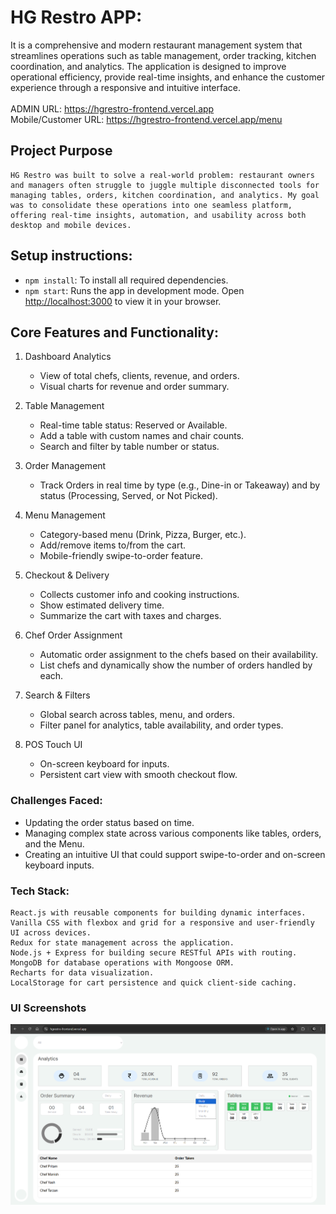 # HG Restro APP:
  It is a comprehensive and modern restaurant management system that streamlines operations such as table management, order tracking, kitchen coordination, and analytics. The application is designed to improve operational efficiency, provide real-time insights, and enhance the customer experience through a responsive and intuitive interface.
  <br>
  <br>
  ADMIN URL: https://hgrestro-frontend.vercel.app
  <br>
  Mobile/Customer URL: https://hgrestro-frontend.vercel.app/menu

## Project Purpose
	HG Restro was built to solve a real-world problem: restaurant owners and managers often struggle to juggle multiple disconnected tools for managing tables, orders, kitchen coordination, and analytics. My goal was to consolidate these operations into one seamless platform, offering real-time insights, automation, and usability across both desktop and mobile devices.
 
## Setup instructions:
  - `npm install`: To install all required dependencies.
  - `npm start`: Runs the app in development mode.
Open [http://localhost:3000](http://localhost:3000) to view it in your browser.

## Core Features and Functionality:
1. Dashboard Analytics
	- View of total chefs, clients, revenue, and orders.
	- Visual charts for revenue and order summary.

2. Table Management
	- Real-time table status: Reserved or Available.
	- Add a table with custom names and chair counts.
	- Search and filter by table number or status.

3. Order Management
	- Track Orders in real time by type (e.g., Dine-in or Takeaway) and by status (Processing, Served, or Not Picked).

4. Menu Management
	- Category-based menu (Drink, Pizza, Burger, etc.).
	- Add/remove items to/from the cart.
	- Mobile-friendly swipe-to-order feature.

5. Checkout & Delivery
	- Collects customer info and cooking instructions.
	- Show estimated delivery time.
	- Summarize the cart with taxes and charges.

6. Chef Order Assignment
   - Automatic order assignment to the chefs based on their availability.
   - List chefs and dynamically show the number of orders handled by each.
    
8. Search & Filters
   - Global search across tables, menu, and orders.
   - Filter panel for analytics, table availability, and order types.
     
10. POS Touch UI
    - On-screen keyboard for inputs.
    - Persistent cart view with smooth checkout flow.

### Challenges Faced:
- Updating the order status based on time.
- Managing complex state across various components like tables, orders, and the Menu.
- Creating an intuitive UI that could support swipe-to-order and on-screen keyboard inputs.

### Tech Stack:
    React.js with reusable components for building dynamic interfaces.
    Vanilla CSS with flexbox and grid for a responsive and user-friendly UI across devices. 
    Redux for state management across the application.
    Node.js + Express for building secure RESTful APIs with routing.
    MongoDB for database operations with Mongoose ORM.
    Recharts for data visualization.
    LocalStorage for cart persistence and quick client-side caching.


### UI Screenshots
![Dashboard](./public/screenshots/HGRestro-Dashboard.png)
